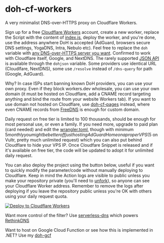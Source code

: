 # doh-cf-workers
A very minimalist DNS-over-HTTPS proxy on Cloudflare Workers.

Sign up for a free [Cloudflare Workers](https://workers.cloudflare.com/) account, create a new worker, replace the Script with the content of [index.js](/index.js), deploy the worker, and you're done, use the address anywhere DoH is accepted (AdGuard, browsers secure DNS settings, YogaDNS, Intra, Nebulo etc). Feel free to replace the `doh` variable with [any DNS-over-HTTPS server you want](https://github.com/curl/curl/wiki/DNS-over-HTTPS). Confirmed to work with Cloudflare itself, Google, and NextDNS. The rarely supported [JSON API](https://developers.google.com/speed/public-dns/docs/doh/json) is available through the `dohjson` variable. Some providers use identical URL (Cloudlfare, NextDNS), some use `/resolve` instead of `/dns-query` for path (Google, AdGuard).

Why? In case ISPs start banning known DoH providers, you can use your own proxy. Even if they block workers.dev wholesale, you can use your own domain (it must be hosted on Cloudflare, add a CNAME record targeting anything and bind the route from your website Workers tab). If you want to use domain not hosted on Cloudflare, use [doh-cf-pages](https://github.com/tina-hello/doh-cf-pages) instead, where even CNAME records from [FreeDNS](https://freedns.afraid.org/) is enough for custom domain.

Daily request on free tier is limited to 100 thousands, should be enough for most personal use, or even a family. If you need more, upgrade to paid plan (card needed) and edit the [wrangler.toml](/wrangler.toml), though with minimum $5 monthly you might be better off just hosting AdGuard Home on a proper VPS ($5 on Vultr, pretty much unlimited request) which you can also put behind Cloudflare to hide your VPS IP. Once Cloudfare Snippet is released and if it's available on free tier, the code will be updated to adopt it for unlimited daily request.

You can also deploy the project using the button below, useful if you want to quickly modify the parameter/code without manually deploying to Cloudflare. Keep in mind the Action logs are visible to public unless you make your repository private (you'll need to [unfork](https://stackoverflow.com/questions/38831301/how-to-un-fork-the-github-repository)), so anyone can see your Cloudflare Worker address. Remember to remove the logs after deploying if you leave the repository public unless you're OK with others using your daily request quota.

[![Deploy to Cloudflare Workers](https://deploy.workers.cloudflare.com/button)](https://deploy.workers.cloudflare.com/?url=https://github.com/tina-hello/doh-cf-workers)

Want more control of the filter? Use [serverless-dns](https://github.com/serverless-dns/serverless-dns) which powers [RethinkDNS](https://rethinkdns.com/)

Want to host on Google Cloud Function or see how this is implemented in .NET? Use my [doh-gcf](https://github.com/tina-hello/doh-gcf)


<!-- Security scan triggered at 2025-09-02 01:08:05 -->